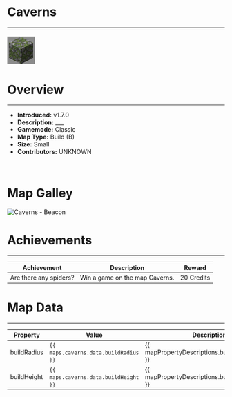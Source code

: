 <!-- replace _map_ with the actual map name -->
<!-- change gamemode type for the Map data description  -->
# Caverns

***

#### ![cavernsicon](../assets/maps/caverns/caverns-icon.jpg)

# Overview
***
- **Introduced:** v1.7.0
- **Description:** ___
- **Gamemode:** Classic
- **Map Type:** Build (B)
- **Size:** Small
- **Contributors:** UNKNOWN

<br />  

# Map Galley
![Caverns - Beacon](../assets/maps/caverns/ '')

# Achievements
***

| Achievement | Description | Reward |
| ----- | ----- | ------ |
| Are there any spiders? | Win a game on the map Caverns. | 20 Credits |



# Map Data
***

| Property | Value | Description |
| ----------- | ----------- | ------ |
| buildRadius |`{{ maps.caverns.data.buildRadius }}`| {{ mapPropertyDescriptions.buildRadius.classic }} |
| buildHeight |`{{ maps.caverns.data.buildHeight }}`| {{ mapPropertyDescriptions.buildHeight.classic }} |